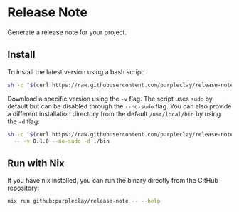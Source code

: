 # Release Note

Generate a release note for your project.

## Install

To install the latest version using a bash script:

```sh
sh -c "$(curl https://raw.githubusercontent.com/purpleclay/release-note/main/scripts/install.sh)"
```

Download a specific version using the `-v` flag. The script uses `sudo` by default but can be disabled through the `--no-sudo` flag. You can also provide a different installation directory from the default `/usr/local/bin` by using the `-d` flag:

```sh
sh -c "$(curl https://raw.githubusercontent.com/purpleclay/release-note/main/scripts/install.sh)" \
  -- -v 0.1.0 --no-sudo -d ./bin
```

## Run with Nix

If you have nix installed, you can run the binary directly from the GitHub repository:

```sh
nix run github:purpleclay/release-note -- --help
```
